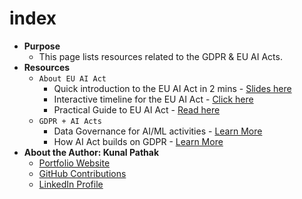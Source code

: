 # index

- **Purpose**
  - This page lists resources related to the GDPR & EU AI Acts.
- **Resources**
  - `About EU AI Act`
    - Quick introduction to the EU AI Act in 2 mins - <a href="https://kanad13.github.io/EU-AI-Act/decks/eu_ai_act-in_2_mins.html" target="_blank" rel="noopener noreferrer">Slides here</a>
    - Interactive timeline for the EU AI Act - <a href="https://kanad13.github.io/EU-AI-Act/decks/EU_AI_Act-timelines.html" target="_blank" rel="noopener noreferrer">Click here</a>
    - Practical Guide to EU AI Act - <a href="https://github.com/kanad13/EU-AI-Act/blob/main/decks/EU_AI_Act.md" target="_blank" rel="noopener noreferrer">Read here</a>
  - `GDPR + AI Acts`
    - Data Governance for AI/ML activities - <a href="https://kanad13.github.io/EU-AI-Act/decks/data-governance.html" target="_blank" rel="noopener noreferrer">Learn More</a>
    - How AI Act builds on GDPR - <a href="https://github.com/kanad13/EU-AI-Act/blob/main/decks/GDPR_plus_AI_Acts.md" target="_blank" rel="noopener noreferrer">Learn More</a>
- **About the Author: Kunal Pathak**
  - <a href="https://www.kunal-pathak.com" target="_blank" rel="noopener noreferrer">Portfolio Website</a>
  - <a href="https://github.com/kanad13" target="_blank" rel="noopener noreferrer">GitHub Contributions</a>
  - <a href="https://www.linkedin.com/in/kunal-pathak-profile/" target="_blank" rel="noopener noreferrer">LinkedIn Profile</a>
